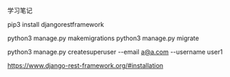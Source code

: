 学习笔记

 pip3 install djangorestframework

 python3 manage.py makemigrations
 python3 manage.py migrate

 python3 manage.py createsuperuser --email a@a.com --username user1


https://www.django-rest-framework.org/#installation


 